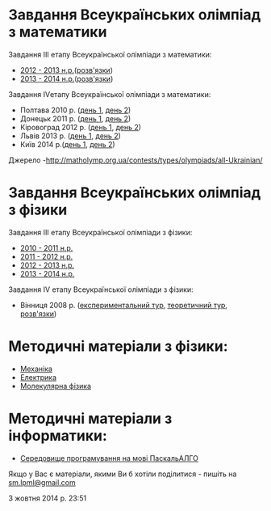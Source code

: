 # Завдання Всеукраїнських олімпіад з математики

Завдання ІІІ етапу Всеукраїнської олімпіади з математики:

- [2012 - 2013 н.р.](/files/info/materials/math_3_2013.pdf)([розв'язки](/files/info/materials/math_3_2013_answers.pdf))
- [2013 - 2014 н.р.](/files/info/materials/math_3_2014.pdf)([розв'язки](/files/info/materials/math_3_2014_answers.pdf))

Завдання ІVетапу Всеукраїнської олімпіади з математики:

- Полтава 2010 р. ([день 1](/files/info/materials/math_4_1_2010.pdf), [день 2](/files/info/materials/math_4_2_2010.pdf))
- Донецьк 2011 р. ([день 1](/files/info/materials/math_4_1_2011.pdf), [день 2](/files/info/materials/math_4_2_2011.pdf))
- Кіровоград 2012 р. ([день 1](/files/info/materials/math_4_1_2012.pdf), [день 2](/files/info/materials/math_4_2_2012.pdf))
- Львів 2013 р. ([день 1](/files/info/materials/math_4_1_2013.pdf), [день 2](/files/info/materials/math_4_2_2013.pdf))
- Київ 2014 р.([день 1](/files/info/materials/math_4_1_2014.doc), [день 2](/files/info/materials/math_4_2_2014.doc))

Джерело -http://matholymp.org.ua/contests/types/olympiads/all-Ukrainian/


# Завдання Всеукраїнських олімпіад з фізики

Завдання ІІІ етапу Всеукраїнської олімпіади з фізики:

- [2010 - 2011 н.р.](/files/info/materials/physics_3_2011.doc)
- [2011 - 2012 н.р.](/files/info/materials/physics_3_2012.doc)
- [2012 - 2013 н.р.](/files/info/materials/physics_3_2013.doc)
- [2013 - 2014 н.р.](/files/info/materials/physics_3_2014.docx)

Завдання ІV етапу Всеукраїнської олімпіади з фізики:

- Вінниця 2008 р. ([експериментальний тур](/files/info/materials/physics_4_0_2008.doc), [теоретичний тур](/files/info/materials/physics_4_1_2008.doc), [розв'язки](/files/info/materials/physics_4_2_2008.doc))

# Методичні матеріали з фізики:

- [Механіка](/files/info/materials/mehanica.doc)
- [Електрика](/files/info/materials/elektryca.DOC)
- [Молекулярна фізика](/files/info/materials/molekularna.doc)

# Методичні матеріали з інформатики:

- [Середовище програмування на мові ПаскальАЛГО](/files/info/materials/algo.rar)



Якщо у Вас є матеріали, якими Ви б хотіли поділитися - пишіть на [sm.lpml@gmail.com](mailto:sm.lpml@gmail.com)

3 жовтня 2014 р. 23:51

